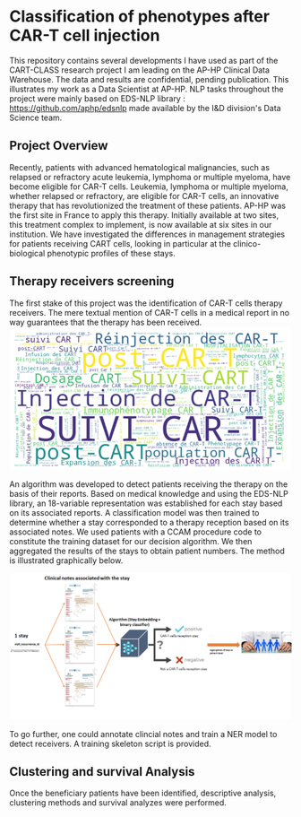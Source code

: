 # Classification of phenotypes after CAR-T cell injection

This repository contains several developments I have used as part of the CART-CLASS research project I am leading on the AP-HP Clinical Data Warehouse. The data and results are confidential, pending publication. This illustrates my work as a Data Scientist at AP-HP. NLP tasks throughout the project were mainly based on EDS-NLP library : https://github.com/aphp/edsnlp made available by the I&D division's Data Science team.

## Project Overview

Recently, patients with advanced hematological malignancies, such as relapsed or refractory acute leukemia, lymphoma or multiple myeloma, have become eligible for CAR-T cells. 
Leukemia, lymphoma or multiple myeloma, whether relapsed or refractory, are eligible for CAR-T cells, an innovative therapy that has revolutionized the treatment of these patients. AP-HP was the first site in France to apply this therapy. Initially available at two sites, this treatment complex to implement, is now available at six sites in our institution. We have investigated the differences in management strategies for patients receiving CART cells, looking in particular at the clinico-biological phenotypic profiles of these stays.

## Therapy receivers screening

The first stake of this project was the identification of CAR-T cells therapy receivers. 
The mere textual mention of CAR-T cells in a medical report in no way guarantees that the therapy has been received.
![Alt text](docs/wordcloud.png)

An algorithm was developed to detect patients receiving the therapy on the basis of their reports.
Based on medical knowledge and using the EDS-NLP library, an 18-variable representation was established for each stay based on its associated reports. A classification model was then trained to determine whether a stay corresponded to a therapy reception based on its associated notes. 
We used patients with a CCAM procedure code to constitute the training dataset for our decision algorithm. We then aggregated the results of the stays to obtain patient numbers. The method is illustrated graphically below.

![Alt text](docs/reception_algo.png)

To go further, one could annotate clincial notes and train a NER model to detect receivers. A training skeleton script is provided.

## Clustering and survival Analysis

Once the beneficiary patients have been identified, descriptive analysis, clustering methods and survival analyzes were performed.


